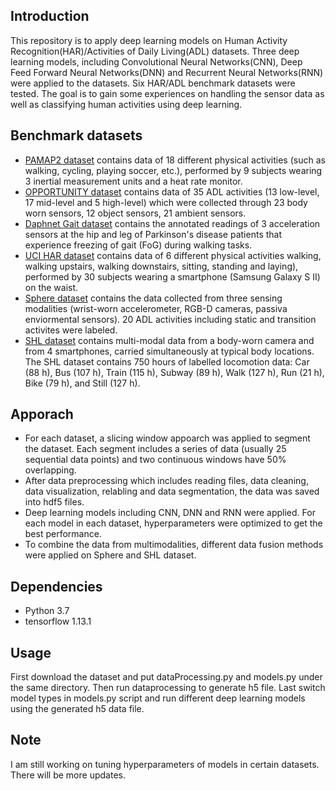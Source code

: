## Introduction
This repository is to apply deep learning models on Human Activity Recognition(HAR)/Activities of Daily Living(ADL) datasets. Three deep learning models, including Convolutional Neural Networks(CNN), Deep Feed Forward Neural Networks(DNN) and Recurrent Neural Networks(RNN) were applied to the datasets. Six HAR/ADL benchmark datasets were tested. The goal is to gain some experiences on handling the sensor data as well as classifying human activities using deep learning. 

## Benchmark datasets
  * [PAMAP2 dataset](https://archive.ics.uci.edu/ml/datasets/PAMAP2+Physical+Activity+Monitoring) contains data of 18 different physical activities (such as walking, cycling, playing soccer, etc.), performed by 9 subjects wearing 3 inertial measurement units and a heat rate monitor.
  * [OPPORTUNITY dataset](https://archive.ics.uci.edu/ml/datasets/opportunity+activity+recognition) contains data of 35 ADL activities (13 low-level, 17 mid-level and 5 high-level) which were collected through 23 body worn sensors, 12 object sensors, 21 ambient sensors. 
  * [Daphnet Gait dataset](https://archive.ics.uci.edu/ml/datasets/Daphnet+Freezing+of+Gait) contains the annotated readings of 3 acceleration sensors at the hip and leg of Parkinson's disease patients that experience freezing of gait (FoG) during walking tasks.
  * [UCI HAR dataset](https://archive.ics.uci.edu/ml/datasets/human+activity+recognition+using+smartphones) contains data of 6 different physical activities walking, walking upstairs, walking downstairs, sitting, standing and laying), performed by 30 subjects wearing a smartphone (Samsung Galaxy S II) on the waist.
  * [Sphere dataset](https://www.irc-sphere.ac.uk/sphere-challenge/home) contains the data collected from three sensing modalities (wrist-worn accelerometer, RGB-D cameras, passiva enviormental sensors). 20 ADL activities including static and transition activites were labeled.
  * [SHL dataset](http://www.shl-dataset.org/) contains multi-modal data from a body-worn camera and from 4 smartphones, carried simultaneously at typical body locations. The SHL dataset contains 750 hours of labelled locomotion data: Car (88 h), Bus (107 h), Train (115 h), Subway (89 h), Walk (127 h), Run (21 h), Bike (79 h), and Still (127 h). 

## Apporach
  * For each dataset, a slicing window appoarch was applied to segment the dataset. Each segment includes a series of data (usually 25 sequential data points) and two continuous windows have 50% overlapping. 
  * After data preprocessing which includes reading files, data cleaning, data visualization, relabling and data segmentation, the data was saved into hdf5 files.
  * Deep learning models including CNN, DNN and RNN were applied. For each model in each dataset, hyperparameters were optimized to get the best performance.
  * To combine the data from multimodalities, different data fusion methods were applied on Sphere and SHL dataset.
## Dependencies
* Python 3.7
* tensorflow 1.13.1

## Usage
First download the dataset and put dataProcessing.py and models.py under the same directory. Then run dataprocessing to generate h5 file. Last switch model types in models.py script and run different deep learning models using the generated h5 data file.

## Note 
I am still working on tuning hyperparameters of models in certain datasets. There will be more updates. 


